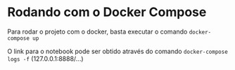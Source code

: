# Rodando com o Docker Compose
Para rodar o projeto com o docker, basta executar o comando ```docker-compose up```

O link para o notebook pode ser obtido através do comando ```docker-compose logs -f``` (127.0.0.1:8888/...)
